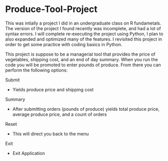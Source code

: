 # Produce-Tool-Project

This was intially a project I did in an undergraduate class on R fundametals. 
The version of the project I found recently was incomplete, and had a lot of syntax errors.
I will complete re-executing the project using Python, I plan to also expanded and optimized many of the features.
I revisited this project in order to get some practice with coding basics in Python.

This project is suppose to be a managerial tool that provides the price of vegetables, shipping cost, and an end of day summary.
When you run the code you will be promoted to enter pounds of produce. From there you can perform the following options:

Submit
- Yields produce price and shipping cost

Summary
- After submitting orders (pounds of produce) yields total produce price, average produce price, and a count of orders

Reset
- This will direct you back to the menu

Exit
- Exit Application


